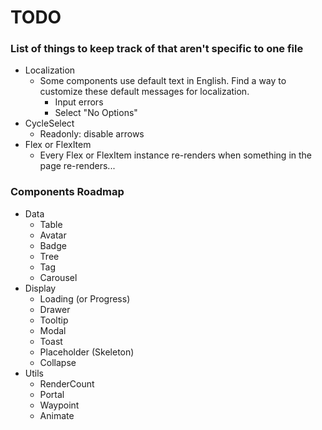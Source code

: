 # TODO

### List of things to keep track of that aren't specific to one file

-   Localization
    -   Some components use default text in English. Find a way to customize these default messages for localization.
        -   Input errors
        -   Select "No Options"
-   CycleSelect
    -   Readonly: disable arrows
-   Flex or FlexItem
    -   Every Flex or FlexItem instance re-renders when something in the page re-renders...

### Components Roadmap

-   Data
    -   Table
    -   Avatar
    -   Badge
    -   Tree
    -   Tag
    -   Carousel
-   Display
    -   Loading (or Progress)
    -   Drawer
    -   Tooltip
    -   Modal
    -   Toast
    -   Placeholder (Skeleton)
    -   Collapse
-   Utils
    -   RenderCount
    -   Portal
    -   Waypoint
    -   Animate
